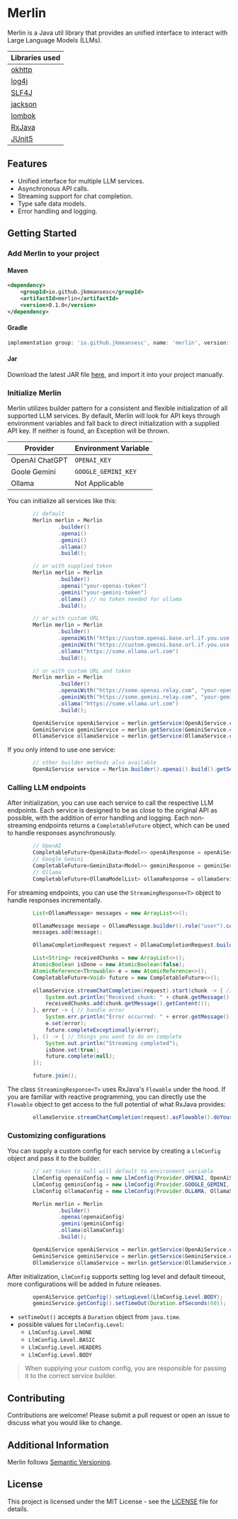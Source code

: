 # Merlin

Merlin is a Java util library that provides an unified interface to interact with Large Language Models (LLMs).

| Libraries used                                                   |
| ---------------------------------------------------------------- |
| [okhttp](https://github.com/square/okhttp)                       |
| [log4j](https://logging.apache.org/log4j/2.x/index.html)         |
| [SLF4J](https://www.slf4j.org/index.html)                        |
| [jackson](https://github.com/FasterXML/jackson)                  |
| [lombok](https://projectlombok.org/)                             |
| [RxJava](https://github.com/ReactiveX/RxJava?tab=readme-ov-file) |
| [JUnit5](https://junit.org/junit5/)                              |

## Features

- Unified interface for multiple LLM services.
- Asynchronous API calls.
- Streaming support for chat completion.
- Type safe data models.
- Error handling and logging.

## Getting Started

### Add Merlin to your project

#### Maven

```xml
<dependency>
    <groupId>io.github.jkmeansesc</groupId>
    <artifactId>merlin</artifactId>
    <version>0.1.0</version>
</dependency>
```

#### Gradle

```gradle
implementation group: 'io.github.jkmeansesc', name: 'merlin', version: '0.1.0'
```

#### Jar

Download the latest JAR file [here](dist/), and import it into your project manually.

### Initialize Merlin

Merlin utilizes builder pattern for a consistent and flexible initialization of all supported LLM services. By default, Merlin will look for API keys through environment variables and fall back to direct initialization with a supplied API key. If neither is found, an Exception will be thrown.

| Provider       | Environment Variable |
| -------------- | -------------------- |
| OpenAI ChatGPT | `OPENAI_KEY`         |
| Goole Gemini   | `GOOGLE_GEMINI_KEY`  |
| Ollama         | Not Applicable       |

You can initialize all services like this:

```java
        // default
        Merlin merlin = Merlin
                .builder()
                .openai()
                .gemini()
                .ollama()
                .build();

        // or with supplied token
        Merlin merlin = Merlin
                .builder()
                .openai("your-openai-token")
                .gemini("your-gemini-token")
                .ollama() // no token needed for ollama
                .build();

        // or with custom URL
        Merlin merlin = Merlin
                .builder()
                .openaiWith("https://custom.openai.base.url.if.you.use.relay.com")
                .geminiWith("https://custom.gemini.base.url.if.you.use.relay.com")
                .ollama("https://some.ollama.url.com")
                .build();

        // or with custom URL and token
        Merlin merlin = Merlin
                .builder()
                .openaiWith("https://some.openai.relay.com", "your-openai-token")
                .geminiWith("https://some.gemini.relay.com", "your-gemini-token")
                .ollama("https://some.ollama.url.com")
                .build();

        OpenAiService openAiService = merlin.getService(OpenAiService.class);
        GeminiService geminiService = merlin.getService(GeminiService.class);
        OllamaService ollamaService = merlin.getService(OllamaService.class);
```

If you only intend to use one service:

```java
        // other builder methods also available
        OpenAiService service = Merlin.builder().openai().build().getService(OpenAiService.class);
```

### Calling LLM endpoints

After initialization, you can use each service to call the respective LLM endpoints. Each service is designed to be as close to the original API as possible, with the addition of error handling and logging. Each non-streaming endpoints returns a `CompletableFuture` object, which can be used to handle responses asynchronously.

```java
        // OpenAI
        CompletableFuture<OpenAiData<Model>> openAiResponse = openAiService.listModels();
        // Google Gemini
        CompletableFuture<GeminiData<Model>> geminiResponse = geminiService.listModels();
        // Ollama
        CompletableFuture<OllamaModelList> ollamaResponse = ollamaService.listModels();
```

For streaming endpoints, you can use the `StreamingResponse<T>` object to handle responses incrementally.

```java
        List<OllamaMessage> messages = new ArrayList<>();

        OllamaMessage message = OllamaMessage.builder().role("user").content("Are you online?").build();
        messages.add(message);

        OllamaCompletionRequest request = OllamaCompletionRequest.builder().model("mistral").messages(messages).build();

        List<String> receivedChunks = new ArrayList<>();
        AtomicBoolean isDone = new AtomicBoolean(false);
        AtomicReference<Throwable> e = new AtomicReference<>();
        CompletableFuture<Void> future = new CompletableFuture<>();

        ollamaService.streamChatCompletion(request).start(chunk -> { // handle each chunk here
            System.out.println("Received chunk: " + chunk.getMessage().getContent());
            receivedChunks.add(chunk.getMessage().getContent());
        }, error -> { // handle error
            System.err.println("Error occurred: " + error.getMessage());
            e.set(error);
            future.completeExceptionally(error);
        }, () -> { // things you want to do on complete
            System.out.println("Streaming completed");
            isDone.set(true);
            future.complete(null);
        });

        future.join();
```

The class `StreamingResponse<T>` uses RxJava's `Flowable` under the hood. If you are familiar with reactive programming, you can directly use the `Flowable` object to get access to the full potential of what RxJava provides:

```java
        ollamaService.streamChatCompletion(request).asFlowable().doYourThing();
```

### Customizing configurations

You can supply a custom config for each service by creating a `LlmConfig` object and pass it to the builder.

```java
        // set token to null will default to environment variable
        LlmConfig openaiConfig = new LlmConfig(Provider.OPENAI, OpenAiService.DEFAULT_BASE_URL, null);
        LlmConfig geminiConfig = new LlmConfig(Provider.GOOGLE_GEMINI, GeminiService.DEFAULT_BASE_URL, null);
        LlmConfig ollamaConfig = new LlmConfig(Provider.OLLAMA, OllamaService.DEFAULT_BASE_URL, null);

        Merlin merlin = Merlin
                .builder()
                .openai(openaiConfig)
                .gemini(geminiConfig)
                .ollama(ollamaConfig)
                .build();

        OpenAiService openAiService = merlin.getService(OpenAiService.class);
        GeminiService geminiService = merlin.getService(GeminiService.class);
        OllamaService ollamaService = merlin.getService(OllamaService.class);
```

After initialization, `LlmConfig` supports setting log level and default timeout, more configurations will be added in future releases.

```java
        openAiService.getConfig().setLogLevel(LlmConfig.Level.BODY);
        geminiService.getConfig().setTimeOut(Duration.ofSeconds(60));
```

- `setTimeOut()` accepts a `Duration` object from `java.time`.
- possible values for `LlmConfig.Level`:
  - `LlmConfig.Level.NONE`
  - `LlmConfig.Level.BASIC`
  - `LlmConfig.Level.HEADERS`
  - `LlmConfig.Level.BODY`

> When supplying your custom config, you are responsible for passing it to the correct service builder.

## Contributing

Contributions are welcome! Please submit a pull request or open an issue to discuss what you would like to change.

## Additional Information

Merlin follows [Semantic Versioning](https://semver.org/).

## License

This project is licensed under the MIT License - see the [LICENSE](LICENSE) file for details.
